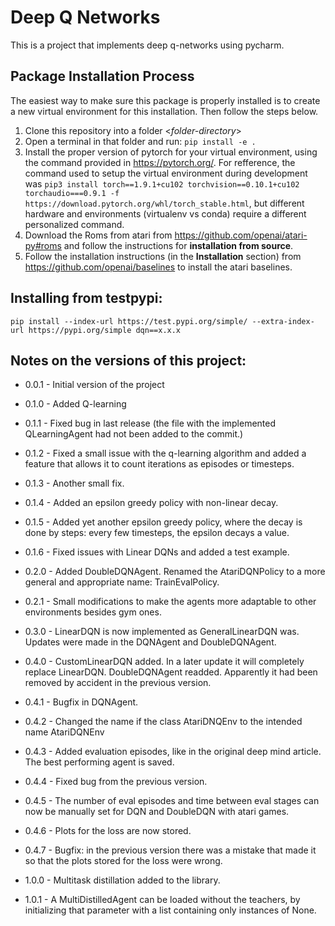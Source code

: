# Deep Q Networks

This is a project that implements deep q-networks using pycharm.


## Package Installation Process
The easiest way to make sure this package is properly installed is to create a new virtual environment for this installation. Then follow the steps below.
1. Clone this repository into a folder <*folder-directory*>
2. Open a terminal in that folder and run:
```pip install -e .```
3. Install the proper version of pytorch for your virtual environment, using the command provided in https://pytorch.org/. For refference, the command used to setup the virtual environment during development was ```pip3 install torch==1.9.1+cu102 torchvision==0.10.1+cu102 torchaudio===0.9.1 -f https://download.pytorch.org/whl/torch_stable.html```, but different hardware and environments (virtualenv vs conda) require a different personalized command.
4. Download the Roms from atari from https://github.com/openai/atari-py#roms and follow the instructions for **installation from source**.
5. Follow the installation instructions (in the **Installation** section) from https://github.com/openai/baselines to install the atari baselines.

## Installing from testpypi:
```pip install --index-url https://test.pypi.org/simple/ --extra-index-url https://pypi.org/simple dqn==x.x.x```

## Notes on the versions of this project:
 - 0.0.1 - Initial version of the project
 - 0.1.0 - Added Q-learning
 - 0.1.1 - Fixed bug in last release (the file with the implemented QLearningAgent had not been added to the commit.)
 - 0.1.2 - Fixed a small issue with the q-learning algorithm and added a feature that allows it to count iterations as episodes or timesteps.
 - 0.1.3 - Another small fix.
 - 0.1.4 - Added an epsilon greedy policy with non-linear decay.
 - 0.1.5 - Added yet another epsilon greedy policy, where the decay is done by steps: every few timesteps, the epsilon decays a value.
 - 0.1.6 - Fixed issues with Linear DQNs and added a test example.
 - 0.2.0 - Added DoubleDQNAgent. Renamed the AtariDQNPolicy to a more general and appropriate name: TrainEvalPolicy.
 - 0.2.1 - Small modifications to make the agents more adaptable to other environments besides gym ones. 
 - 0.3.0 - LinearDQN is now implemented as GeneralLinearDQN was. Updates were made in the DQNAgent and DoubleDQNAgent.
 - 0.4.0 - CustomLinearDQN added. In a later update it will completely replace LinearDQN. DoubleDQNAgent readded. Apparently it had been removed by accident in the previous version.
 - 0.4.1 - Bugfix in DQNAgent.
 - 0.4.2 - Changed the name if the class AtariDNQEnv to the intended name AtariDQNEnv
 - 0.4.3 - Added evaluation episodes, like in the original deep mind article. The best performing agent is saved.
 - 0.4.4 - Fixed bug from the previous version.
 - 0.4.5 - The number of eval episodes and time between eval stages can now be manually set for DQN and DoubleDQN with atari games.
 - 0.4.6 - Plots for the loss are now stored.
 - 0.4.7 - Bugfix: in the previous version there was a mistake that made it so that the plots stored for the loss were wrong.
 
 - 1.0.0 - Multitask distillation added to the library.
 - 1.0.1 - A MultiDistilledAgent can be loaded without the teachers, by initializing that parameter with a list containing only instances of None.